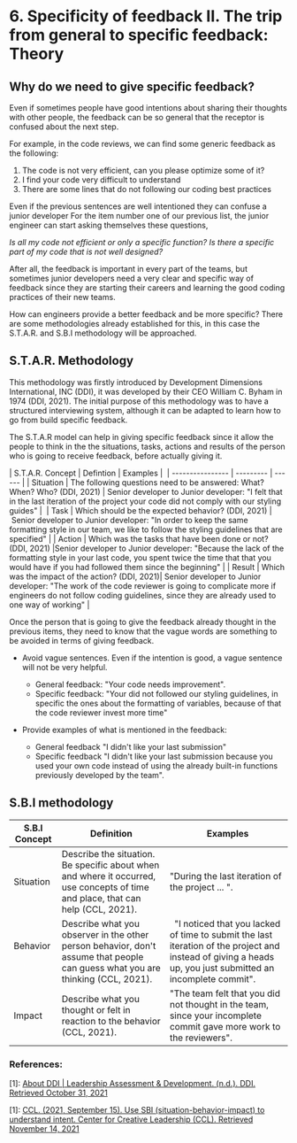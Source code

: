 # 6. Specificity of feedback II. The trip from general to specific feedback: Theory


## Why do we need to give specific feedback?

Even if sometimes people have good intentions about sharing their thoughts with other people, the feedback can be so general that the receptor is confused about the next step.

For example, in the code reviews, we can find some generic feedback as the following:

1. The code is not very efficient, can you please optimize some of it?
2. I find your code very difficult to understand
3. There are some lines that do not following our coding best practices

Even if the previous sentences are well intentioned they can confuse a junior developer For the item number one of our previous list, the junior engineer can start asking themselves these questions,

*Is all my code not efficient or only a specific function? Is there a specific part of my code that is not well designed?*

After all, the feedback is important in every part of the teams, but sometimes junior developers need a very clear and specific way of feedback since they are starting their careers and learning the good coding practices of their new teams.

How can engineers provide a better feedback and be more specific? There are some methodologies already established for this, in this case the S.T.A.R. and S.B.I methodology will be approached.

## S.T.A.R. Methodology

This methodology was firstly introduced by Development Dimensions International, INC (DDI), it was developed by their CEO William C. Byham in 1974 (DDI, 2021). The initial purpose of this methodology was to have a structured interviewing system, although it can be adapted to learn how to go from build specific feedback.

The S.T.A.R model can help in giving specific feedback since it allow the people to think in the the situations, tasks, actions and results of the person who is going to receive feedback, before actually giving it.


| S.T.A.R. Concept | Defintion | Examples | 
| ---------------- | --------- | ------ |
| Situation        | The following questions need to be answered: What? When? Who? (DDI, 2021) | Senior developer to Junior developer: "I felt that in the last iteration of the project your code did not comply with our styling guides" | 
| Task | Which should be the expected behavior? (DDI, 2021) | Senior developer to Junior developer: "In order to keep the same formatting style in our team, we like to follow the styling guidelines that are specified" |
| Action | Which was the tasks that have been done or not? (DDI, 2021) |Senior developer to Junior developer: "Because the lack of the formatting style in your last code, you spent twice the time that that you would have if you had followed them since the beginning" |
| Result | Which was the impact of the action? (DDI, 2021)| Senior developer to Junior developer: "The work of the code reviewer is going to complicate more if engineers do not follow coding guidelines, since they are already used to one way of working" |

Once the person that is going to give the feedback already thought in the previous items, they need to know that the vague words are something to be avoided in terms of giving feedback.

- Avoid vague sentences. Even if the intention is good, a vague sentence will not be very helpful.
  - General feedback: "Your code needs improvement".
  - Specific feedback:  "Your did not followed our styling guidelines, in specific the ones about the formatting of variables, because of that the code reviewer invest more time"

- Provide examples of what is mentioned in the feedback:
  - General feedback "I didn't like your last submission"
  - Specific feedback "I didn't like your last submission because you used your own code instead of using the already built-in functions previously developed by the team".


## S.B.I methodology

| S.B.I Concept | Definition | Examples |
| ------------- | ---------- | -------- |
| Situation | Describe the situation. Be specific about when and where it occurred, use concepts of time and place, that can help (CCL, 2021). | "During the last iteration of the project ... ". |
| Behavior  | Describe what you observer in the other person behavior, don't assume that people can guess what you are thinking (CCL, 2021). |  "I noticed that you lacked of time to submit the last iteration of the project and instead of giving a heads up, you just submitted an incomplete commit". |
| Impact | Describe what you thought or felt in reaction to the behavior (CCL, 2021). | "The team felt that you did not thought in the team, since your incomplete commit gave more work to the reviewers". |


### References:

[1]: [About DDI | Leadership Assessment & Development. (n.d.). DDI. Retrieved October 31, 2021](https://www.ddiworld.com/about/history)

[1]: [CCL. (2021, September 15). Use SBI (situation-behavior-impact) to understand intent. Center for Creative Leadership (CCL). Retrieved November 14, 2021](https://www.ccl.org/articles/leading-effectively-articles/closing-the-gap-between-intent-vs-impact-sbii/.)
